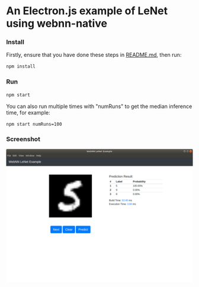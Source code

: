 # An Electron.js example of LeNet using webnn-native

### Install

Firstly, ensure that you have done these steps in [README.md](/node/README.md), then run:
```bash
npm install
```

### Run

```bash
npm start
```

You can also run multiple times with "numRuns" to get the median inference time, for example:
```bash
npm start numRuns=100
```

### Screenshot

![screenshot](screenshot.png)